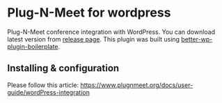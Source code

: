 # Plug-N-Meet for wordpress

Plug-N-Meet conference integration with WordPress. You can download latest version from [release page](https://github.com/mynaparrot/plugNmeet-WordPress/releases). This plugin was built using [better-wp-plugin-boilerplate](https://github.com/TukuToi/better-wp-plugin-boilerplate).

## Installing & configuration

Please follow this article: https://www.plugnmeet.org/docs/user-guide/wordPress-integration